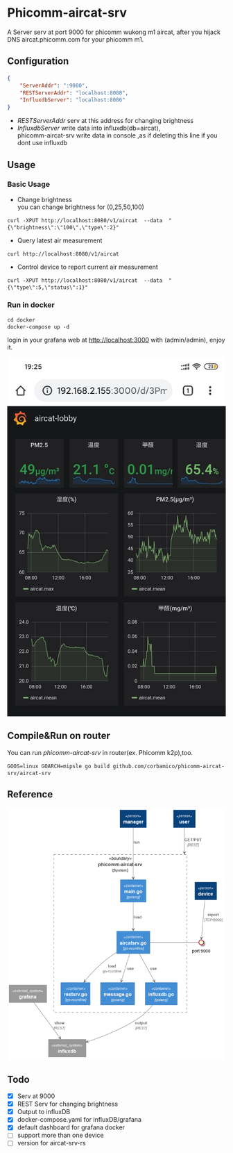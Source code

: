 # Phicomm-aircat-srv

A Server serv at port 9000 for phicomm wukong m1 aircat, after you hijack DNS aircat.phicomm.com for your phicomm m1.

## Configuration

```json
{
    "ServerAddr": ":9000",
    "RESTServerAddr": "localhost:8080",
    "InfluxdbServer": "localhost:8086"
}
```

* *RESTServerAddr* serv at this address for changing brightness
* *InfluxdbServer* write data into influxdb(db=aircat),  
  phicomm-aircat-srv write data in console ,as if deleting this line if you dont use influxdb

## Usage

### Basic Usage

* Change brightness  
you can change brightness for (0,25,50,100)

```shell
curl -XPUT http://localhost:8080/v1/aircat  --data  "{\"brightness\":\"100\",\"type\":2}"
```

* Query latest air measurement

```shell
curl http://localhost:8080/v1/aircat
```

* Control device to report current air measurement

```shell
curl -XPUT http://localhost:8080/v1/aircat  --data  "{\"type\":5,\"status\":1}"
```

### Run in docker

```shell
cd docker
docker-compose up -d
```

login in your grafana web at <http://localhost:3000> with (admin/admin), enjoy it.  

![screen](docs/picture/screen-1.jpg)

## Compile&Run on router

You can run *phicomm-aircat-srv* in router(ex. Phicomm k2p),too.

```shell
GOOS=linux GOARCH=mipsle go build github.com/corbamico/phicomm-aircat-srv/aircat-srv
```

## Reference

![arch](docs/picture/programme.png)

## Todo

* [x] Serv at 9000
* [x] REST Serv for changing brightness
* [x] Output to influxDB
* [x] docker-compose.yaml for influxDB/grafana
* [x] default dashboard for grafana docker
* [ ] support more than one device
* [ ] version for aircat-srv-rs
